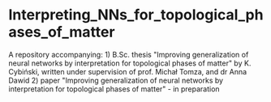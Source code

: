 # Interpreting_NNs_for_topological_phases_of_matter
A repository accompanying: 1) B.Sc. thesis "Improving generalization of neural networks by interpretation for topological phases of matter" by K. Cybiński, written under supervision of prof. Michał Tomza, and dr Anna Dawid 2) paper "Improving generalization of neural networks by interpretation for topological phases of matter" - in preparation
